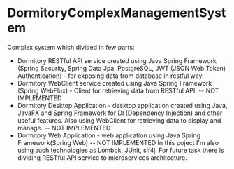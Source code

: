 # DormitoryComplexManagementSystem
Complex system which divided in few parts:
 - Dormitory RESTful API service created using Java Spring Framework (Spring Security, Spring Data Jpa, PostgreSQL, JWT (JSON Web Token) Authentication) - for exposing data from database in restful way.
 - Dormitory WebClient service created using Java Spring Framework (Spring WebFlux) - Client for retrieving data from RESTful API. -- NOT IMPLEMENTED
 - Dormitory Desktop Application - desktop application created using Java, JavaFX and Spring Framework for DI (Dependency Injection) and other useful features. Also using WebClient for retrieving data to display and manage. -- NOT IMPLEMENTED
 - Dormitory Web Application - web application using Java Spring Framework(Spring Web) -- NOT IMPLEMENTED
In this poject I'm also using such technologies as Lombok, JUnit, slf4j. For future task there is dividing RESTful API service to microservices architecture.
